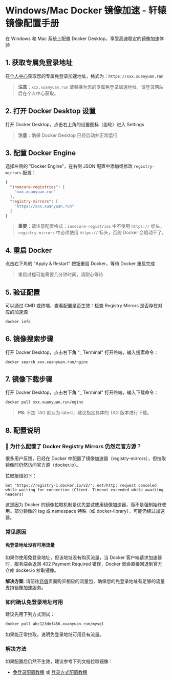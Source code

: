 # Windows/Mac Docker 镜像加速 - 轩辕镜像配置手册

在 Windows 和 Mac 系统上配置 Docker Desktop，享受高速稳定的镜像加速体验

## 1. 获取专属免登录地址

在[个人中心](https://xuanyuan.cloud/)获取您的专属免登录加速地址，格式为：`https://xxx.xuanyuan.run`

> **注意**：`xxx.xuanyuan.run` 请替换为您的专属免登录加速地址，请登录网站后在个人中心获取。

## 2. 打开 Docker Desktop 设置

打开 Docker Desktop，点击右上角的设置图标（齿轮）进入 Settings

> **注意**：确保 Docker Desktop 已经启动并正常运行

## 3. 配置 Docker Engine

选择左侧的 "Docker Engine"，在右侧 JSON 配置中添加或修改 `registry-mirrors` 配置：

```json
{
  "insecure-registries": [
    "xxx.xuanyuan.run"
  ],
  "registry-mirrors": [
    "https://xxx.xuanyuan.run"
  ]
}
```

> **重要**：请注意配置格式：`insecure-registries` 中不使用 `https://` 标头，`registry-mirrors` 中必须使用 `https://` 标头，否则 Docker 会启动不了。

## 4. 重启 Docker

点击右下角的 "Apply & Restart" 按钮重启 Docker，等待 Docker 重启完成

> 重启过程可能需要几分钟时间，请耐心等待

## 5. 验证配置

可以通过 CMD 或终端，查看配置是否生效：检查 Registry Mirrors 是否存在对应的加速源

```bash
docker info
```

## 6. 镜像搜索步骤

打开 Docker Desktop，点击右下角 "_ Terminal" 打开终端，输入搜索命令：

```bash
docker search xxx.xuanyuan.run/nginx
```

## 7. 镜像下载步骤

打开 Docker Desktop，点击右下角 "_ Terminal" 打开终端，输入下载命令：

```bash
docker pull xxx.xuanyuan.run/nginx
```

> **PS**: 不加 TAG 默认为 latest，建议指定具体的 TAG 版本进行下载。

## 8. 配置说明

### 🐳 为什么配置了 Docker Registry Mirrors 仍然走官方源？

很多用户反馈，已经在 Docker 中配置了镜像加速器（registry-mirrors），但拉取镜像时仍然访问官方源（docker.io）。

拉取报错如下：

```
Get "https://registry-1.docker.io/v2/": net/http: request canceled while waiting for connection (Client. Timeout exceeded while awaiting headers)
```

这是因为 Docker 的镜像拉取机制是优先尝试使用镜像加速器，而不是强制始终使用。部分镜像的 tag 或 namespace 特殊（如 docker-library），可能仍绕过加速器。

### 常见原因

#### 免登录地址没有可用流量

如果你使用免登录地址，但该地址没有购买流量，当 Docker 客户端请求加速器时，服务端会返回 402 Payment Required 错误，Docker 就会直接回退到官方仓库 docker.io 拉取镜像。

**解决方案**: 请前往[充值](https://xuanyuan.cloud/recharge)页面购买相应的流量包，确保您的免登录地址有足够的流量支持镜像加速服务。

### 如何确认免登录地址可用

建议先用下列方式测试：

```bash
docker pull abc123def456.xuanyuan.run/mysql
```

如果能正常拉取，说明免登录地址可用且有流量。

### 解决方法

如果配置后仍然不生效，建议参考下列文档拉取镜像：

- [免登录配置教程](https://xuanyuan.cloud/) 或 [登录方式配置教程](https://xuanyuan.cloud/)

